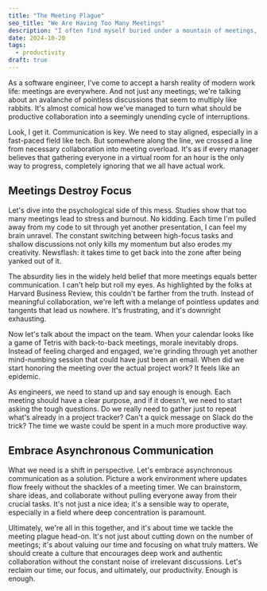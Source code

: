 ```yaml
---
title: "The Meeting Plague"
seo_title: "We Are Having Too Many Meetings"
description: "I often find myself buried under a mountain of meetings, each one chipping away at my focus and productivity. While collaboration is crucial, the avalanche of pointless discussions has become an overwhelming distraction that stifles creativity and innovation. It's time to confront the meeting epidemic head-on and advocate for a more efficient approach to communication that truly respects our time and work."
date: 2024-10-20
tags:
  - productivity
draft: true
---
```


As a software engineer, I've come to accept a harsh reality of modern work life: meetings are everywhere. And not just any meetings; we're talking about an avalanche of pointless discussions that seem to multiply like rabbits. It's almost comical how we've managed to turn what should be productive collaboration into a seemingly unending cycle of interruptions.

Look, I get it. Communication is key. We need to stay aligned, especially in a fast-paced field like tech. But somewhere along the line, we crossed a line from necessary collaboration into meeting overload. It's as if every manager believes that gathering everyone in a virtual room for an hour is the only way to progress, completely ignoring that we all have actual work.

## Meetings Destroy Focus

Let's dive into the psychological side of this mess. Studies show that too many meetings lead to stress and burnout. No kidding. Each time I'm pulled away from my code to sit through yet another presentation, I can feel my brain unravel. The constant switching between high-focus tasks and shallow discussions not only kills my momentum but also erodes my creativity. Newsflash: it takes time to get back into the zone after being yanked out of it.

The absurdity lies in the widely held belief that more meetings equals better communication. I can't help but roll my eyes. As highlighted by the folks at Harvard Business Review, this couldn't be farther from the truth. Instead of meaningful collaboration, we're left with a melange of pointless updates and tangents that lead us nowhere. It's frustrating, and it's downright exhausting.

Now let's talk about the impact on the team. When your calendar looks like a game of Tetris with back-to-back meetings, morale inevitably drops. Instead of feeling charged and engaged, we're grinding through yet another mind-numbing session that could have just been an email. When did we start honoring the meeting over the actual project work? It feels like an epidemic.

As engineers, we need to stand up and say enough is enough. Each meeting should have a clear purpose, and if it doesn't, we need to start asking the tough questions. Do we really need to gather just to repeat what's already in a project tracker? Can't a quick message on Slack do the trick? The time we waste could be spent in a much more productive way.

## Embrace Asynchronous Communication

What we need is a shift in perspective. Let's embrace asynchronous communication as a solution. Picture a work environment where updates flow freely without the shackles of a meeting timer. We can brainstorm, share ideas, and collaborate without pulling everyone away from their crucial tasks. It's not just a nice idea; it's a sensible way to operate, especially in a field where deep concentration is paramount.

Ultimately, we're all in this together, and it's about time we tackle the meeting plague head-on. It's not just about cutting down on the number of meetings; it's about valuing our time and focusing on what truly matters. We should create a culture that encourages deep work and authentic collaboration without the constant noise of irrelevant discussions. Let's reclaim our time, our focus, and ultimately, our productivity. Enough is enough.
